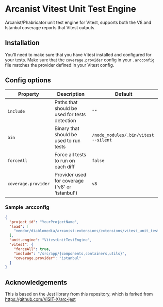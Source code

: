 # Arcanist Vitest Unit Test Engine

Arcanist/Phabricator unit test engine for Vitest, supports both the V8 and Istanbul coverage reports that Vitest outputs.

## Installation

You'll need to make sure that you have Vitest installed and configured for your tests. Make sure that the `coverage.provider` config in your `.arcconfig` file matches the provider defined in your Vitest config.

## Config options

| Property            | Description                                     | Default                              |
| ------------------- | ----------------------------------------------- | ------------------------------------ |
| `include`           | Paths that should be used for tests detection   | `""`                                 |
| `bin`               | Binary that should be used to run tests         | `/node_modules/.bin/vitest --silent` |
| `forceAll`          | Force all tests to run on each diff             | `false`                              |
| `coverage.provider` | Provider used for coverage ('v8' or 'istanbul') | `v8`                                 |

### Sample .arcconfig

```json
{
  "project_id": "YourProjectName",
  "load": [
    "vendor/diablomedia/arcanist-extensions/extensions/vitest_unit_test_engine"
  ],
  "unit.engine": "VitestUnitTestEngine",
  "vitest": {
    "forceAll": true,
    "include": "/src/app/{components,containers,utils}",
    "coverage.provider": "istanbul"
  }
}
```

## Acknowledgements

This is based on the Jest library from this repository, which is forked from https://github.com/VISIT-X/arc-jest

